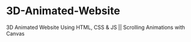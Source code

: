 # 3D-Animated-Website
3D Animated Website Using HTML, CSS &amp; JS || Scrolling Animations with Canvas
